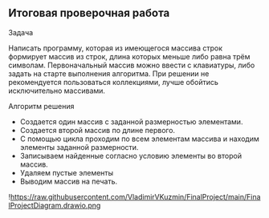 ## Итоговая проверочная работа

Задача

Написать программу, которая из имеющегося массива строк формирует массив из строк, длина которых меньше либо равна трём символам. Первоначальный массив можно ввести с клавиатуры, либо задать на старте выполнения алгоритма. При решении не рекомендуется пользоваться коллекциями, лучше обойтись исключительно массивами.

Алгоритм решения

  * Создается один массив с заданной размерностью элементами.
  * Создается второй массив по длине первого.
  * С помощью цикла проходим по всем элементам массива и находим элементы заданной размерности.
  * Записываем найденные согласно условию элементы во второй массив.
  * Удаляем пустые элементы
  * Выводим массив на печать.


  !https://raw.githubusercontent.com/VladimirVKuzmin/FinalProject/main/FinalProjectDiagram.drawio.png